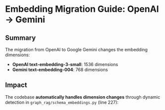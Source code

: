# Embedding Migration Guide: OpenAI → Gemini

## Summary

The migration from OpenAI to Google Gemini changes the embedding dimensions:
- **OpenAI text-embedding-3-small**: 1536 dimensions
- **Gemini text-embedding-004**: 768 dimensions

## Impact

The codebase **automatically handles dimension changes** through dynamic detection in `graph_rag/schema_embeddings.py` (line 227):
